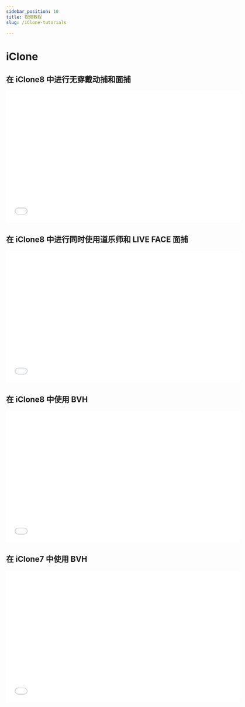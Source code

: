 ```yaml
---
sidebar_position: 10
title: 视频教程
slug: /iClone-tutorials

---
```


# iClone

## 在 iClone8 中进行无穿戴动捕和面捕

<iframe src="//player.bilibili.com/player.html?bvid=BV1Cm4y1E7WE&autoplay=0" width="640" height="360" scrolling="no" border="0" frameborder="no" framespacing="0" allowfullscreen="true"> </iframe>

## 在 iClone8 中进行同时使用道乐师和 LIVE FACE 面捕

<iframe src="//player.bilibili.com/player.html?bvid=BV1Kz4y187Hv&autoplay=0" width="640" height="360" scrolling="no" border="0" frameborder="no" framespacing="0" allowfullscreen="true"> </iframe>

## 在 iClone8 中使用 BVH

<iframe src="//player.bilibili.com/player.html?bvid=BV15K411X73j&autoplay=0" width="640" height="360" scrolling="no" border="0" frameborder="no" framespacing="0" allowfullscreen="true"> </iframe>

## 在 iClone7 中使用 BVH

<iframe src="//player.bilibili.com/player.html?bvid=BV13B4y1h7yk&autoplay=0" width="640" height="360" scrolling="no" border="0" frameborder="no" framespacing="0" allowfullscreen="true"> </iframe>

